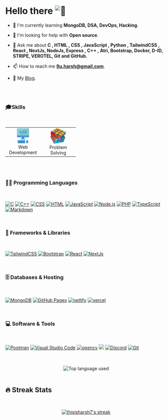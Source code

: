 <h1>Hello there <img src="https://c.tenor.com/SNL9_xhZl9oAAAAi/waving-hand-joypixels.gif" width="40" height="40" alt="👋" /></h1>

- 🌱 I'm currently learning **MongoDB, DSA, DevOps, Hacking**.

- 🤝 I'm looking for help with **Open source**.

- 💬 Ask me about **C , HTML , CSS , JavaScript , Python , TailwindCSS , React , NextJs, NodeJs, Express , C++ , Atri, Bootstrap, Docker, D-ID, STRIPE, VEROTEL, Git and GitHub**.

- 📫 How to reach me **9u.harsh@gmail.com**.

- 📝 My [Blog](https://dev.to/thisisharsh7/before-you-start-coding--357b "My First Dev Blog").

<br/>
<br/>
<!-- Some badges are from https://github.com/Ileriayo/markdown-badges -->

### 🎓Skills

<br/>
<table>
<tr>
<td align="center" width="96">
    <a href="#macropower-tech">
    <img src="./img/harsh-web.png" width="48" height="47" alt="" />
    </a>
    <br>Web Development
</td>
<td align="center" width="96">
    <a href="#thisisharsh7">
    <img src="./img/harsh-code.png" width="48" height="48" alt="" />
    </a>
    <br>Problem Solving
</td>
</tr>
</table>

<br/>
<br/>

### 👨‍💻 Programming Languages

<br/>
<p >
    <a href="https://github.com/search?q=user%3Athisisharsh7+language%3Ac"><img alt="C" src="https://custom-icon-badges.demolab.com/badge/C-03599C.svg?style=for-the-badge&logo=c-in-hexagon&logoColor=white"></a>
    <a href="https://github.com/search?q=user%3Athisisharsh7+language%3Acpp"><img alt="C++" src="https://custom-icon-badges.demolab.com/badge/C++-9C033A.svg?style=for-the-badge&logo=cpp2&logoColor=white"></a>
    <a href="https://github.com/search?q=user%3Athisisharsh7+language%3Acss"><img alt="CSS" src="https://img.shields.io/badge/CSS-1572B6.svg?style=for-the-badge&logo=css3&logoColor=white"></a>
    <a href="https://github.com/search?q=user%3Athisisharsh7+language%3Ahtml"><img alt="HTML" src="https://img.shields.io/badge/HTML-E34F26.svg?style=for-the-badge&logo=html5&logoColor=white"></a>
    <a href="https://github.com/search?q=user%3Athisisharsh7+language%3Ajavascript"><img alt="JavaScript" src="https://img.shields.io/badge/JavaScript-F7DF1E.svg?style=for-the-badge&logo=javascript&logoColor=black"></a>
    <a href="https://github.com/search?q=user%3Athisisharsh7+language%3Ajavascript"><img alt="Node.js" src="https://img.shields.io/badge/Node.js-43853D.svg?style=for-the-badge&logo=node.js&logoColor=white"></a>
    <a href="https://github.com/search?q=user%3Athisisharsh7+language%3Aphp"><img alt="PHP" src="https://img.shields.io/badge/PHP-777BB4.svg?style=for-the-badge&logo=php&logoColor=white"></a>
    <a href="https://github.com/search?q=user%3Athisisharsh7+language%3AtypeScript"><img alt="TypeScript" src="https://img.shields.io/badge/TypeScript-007ACC.svg?style=for-the-badge&logo=typescript&logoColor=white"></a>
    <a href="https://github.com/search?q=user%3Athisisharsh7+language%3Amarkdown"><img alt="Markdown" src="https://img.shields.io/badge/Markdown-000000.svg?style=for-the-badge&logo=markdown&logoColor=white"></a>
</p>

<br/>

### 🧰 Frameworks & Libraries

<br/>
<p>
   <a href="https://github.com/search?q=user%3Athisisharsh7+language%3Atailwindcss"><img alt="TailwindCSS" src="https://img.shields.io/badge/tailwindcss-%2338B2AC.svg?style=for-the-badge&logo=tailwind-css&logoColor=white"></a>
   <a href="https://github.com/search?q=user%3Athisisharsh7+language%3Abootstrap"><img alt="Bootstrap" src="https://img.shields.io/badge/Bootstrap-7952B3.svg?style=for-the-badge&logo=bootstrap&logoColor=white"></a>
    <a href="https://github.com/search?q=user%3Athisisharsh7+language%3Areact"><img alt="React" src="https://img.shields.io/badge/React-20232a.svg?style=for-the-badge&logo=react&logoColor=%2361DAFB"></a>
        <a href="https://github.com/search?q=user%3Athisisharsh7+language%3AnextJs"><img alt="NextJs" src="https://img.shields.io/badge/Next-black?style=for-the-badge&logo=next.js&logoColor=white" ></a>
</p>

<br/>

### 🗄️ Databases & Hosting

<br>
<p>
    <a href="#"><img alt="MongoDB" src ="https://img.shields.io/badge/MongoDB-4ea94b.svg?style=for-the-badge&logo=mongodb&logoColor=white"></a>
    <a href="#"><img alt="GitHub Pages" src="https://img.shields.io/badge/GitHub%20Pages-327FC7.svg?style=for-the-badge&logo=github&logoColor=white"></a>
    <a href="#"><img alt="netlify" src ="https://img.shields.io/badge/netlify-%23000000.svg?style=for-the-badge&logo=netlify&logoColor=#00C7B7"></a>
    <a href="#"><img alt="vercel" src ="https://img.shields.io/badge/vercel-%23000000.svg?style=for-the-badge&logo=vercel&logoColor=white"></a>

</p>

<br/>

### 💻 Software & Tools

<br>

<p>
    <a href="#"><img alt="Postman" src="https://img.shields.io/badge/Postman-FF6C37?style=for-the-badge&logo=postman&logoColor=white"></a>
    <a href="#"><img alt="Visual Studio Code" src="https://img.shields.io/badge/Visual%20Studio%20Code-0078d7.svg?style=for-the-badge&logo=visual-studio-code&logoColor=white"></a>
    <a href="#"><img alt="opencv" src="https://img.shields.io/badge/opencv-%23white.svg?style=for-the-badge&logo=opencv&logoColor=white" ></a>
    <a href="#"><img src="https://img.shields.io/badge/figma-%23F24E1E.svg?style=for-the-badge&logo=figma&logoColor=white" ></a>
    <a href="#"><img alt="Discord" src="https://img.shields.io/badge/-Discord-5865F2.svg?style=for-the-badge&logo=discord&logoColor=white"></a>
    <a href="#"><img alt="Git" src="https://img.shields.io/badge/Git-F05033.svg?style=for-the-badge&logo=git&logoColor=white"></a>
</p>
<br/>
<br/>

<div align="center">
  <img width="" src="https://github-readme-stats.vercel.app/api/top-langs/?username=thisisharsh7&layout=compact&hide_title=1&card_width=300" alt="Top language used" />
  </div>
<br>

## 🔥 Streak Stats

<br>
<!-- GitHub Readme Streak Stats - https://github.com/DenverCoder1/github-readme-streak-stats -->

<p align="center">
  <a href="https://github.com/DenverCoder1/github-readme-streak-stats">
    <img title="🔥 Get streak stats for your profile at git.io/streak-stats" alt="thisisharsh7's streak" src="https://streak-stats.demolab.com?user=thisisharsh7&theme=gruvbox_duo&border_radius=5.9)](https://git.io/streak-stats"/>
  </a>
</p>





















































































































































































